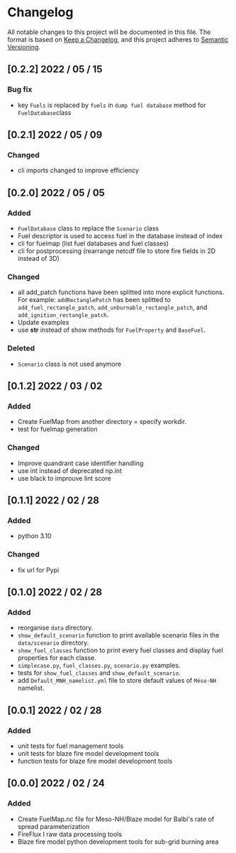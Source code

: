 # Changelog

All notable changes to this project will be documented in this file.
The format is based on [Keep a Changelog](https://keepachangelog.com/en/1.0.0/),
and this project adheres to [Semantic Versioning](https://semver.org/).

## [0.2.2] 2022 / 05 / 15

### Bug fix
- key `Fuels` is replaced by `fuels` in `dump fuel database` method for `FuelDatabase`class

## [0.2.1] 2022 / 05 / 09

### Changed
- cli imports changed to improve efficiency

## [0.2.0] 2022 / 05 / 05

### Added
- `FuelDatabase` class to replace the `Scenario` class
- Fuel descriptor is used to access fuel in the database instead of index
- cli for fuelmap (list fuel databases and fuel classes)
- cli for postprocessing (rearrange netcdf file to store fire fields in 2D instead of 3D)
### Changed
- all add_patch functions have been splitted into more explicit functions.
  For example: `addRectanglePatch` has been splitted to `add_fuel_rectangle_patch`, `add_unburnable_rectangle_patch`, and `add_ignition_rectangle_patch`.
- Update examples
- use __str__ instead of show methods for `FuelProperty` and `BaseFuel`.
### Deleted
- `Scenario` class is not used anymore

## [0.1.2] 2022 / 03 / 02

### Added
- Create FuelMap from another directory = specify workdir.
- test for fuelmap generation

### Changed
- Improve quandrant case identifier handling
- use int instead of deprecated np.int
- use black to improuve lint score

## [0.1.1] 2022 / 02 / 28

### Added
- python 3.10

### Changed
- fix url for Pypi

## [0.1.0] 2022 / 02 / 28

### Added
- reorganise `data` directory.
- `show_default_scenario` function to print available scenario files in the `data/scenario` directory.
- `show_fuel_classes` function to print every fuel classes and display fuel properties for each classe.
- `simplecase.py`, `fuel_classes.py`, `scenario.py` examples.
- tests for `show_fuel_classes` and `show_default_scenario`.
- add `Default_MNH_namelist.yml` file to store default values of `Méso-NH` namelist.

## [0.0.1] 2022 / 02 / 28

### Added
- unit tests for fuel management tools
- unit tests for blaze fire model development tools
- function tests for blaze fire model development tools

## [0.0.0] 2022 / 02 / 24

### Added

- Create FuelMap.nc file for Meso-NH/Blaze model for Balbi's rate of spread parameterization
- FireFlux I raw data processing tools
- Blaze fire model python development tools for sub-grid burning area